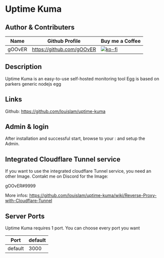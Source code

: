 # Uptime Kuma

## Author & Contributers
| Name        | Github Profile  | Buy me a Coffee |
| ------------- |-------------|-------------|
|   gOOvER   | https://github.com/gOOvER | [![ko-fi](https://ko-fi.com/img/githubbutton_sm.svg)](https://ko-fi.com/B0B351D0Q) |

## Description
Uptime Kuma is an easy-to-use self-hosted monitoring tool 
Egg is based on parkers generic nodejs egg

## Links
Github: https://github.com/louislam/uptime-kuma

## Admin & login
After installation and successful start, browse to your <ip>:<port> and setup the Admin.

## Integrated Cloudflare Tunnel service
If you want to use the integrated cloudflare Tunnel service, you need an other Image. Contakt me on Discord for the Image:

gOOvER#9999

More infos:
https://github.com/louislam/uptime-kuma/wiki/Reverse-Proxy-with-Cloudflare-Tunnel

## Server Ports

Uptime Kuma requires 1 port. You can choose every port you want

| Port    | default       |
|---------|---------------|
| default |     3000      |
